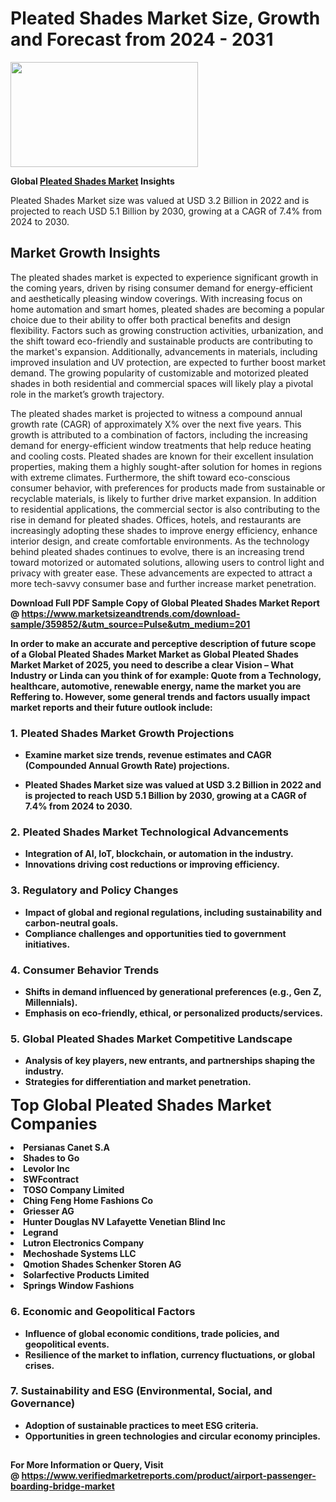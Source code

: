 <H1>Pleated Shades Market Size, Growth and Forecast from 2024 - 2031</H1><img class="aligncenter size-medium wp-image-584254" src="https://thirdeyenews.in/wp-content/uploads/2024/09/Global-Market-Research-300x168.jpeg" alt="" width="300" height="168" /><p><strong>Global&nbsp;<a href="https://www.marketsizeandtrends.com/download-sample/359852/&amp;utm_source=Pulse&amp;utm_medium=201">Pleated Shades Market</a> Insights</strong></p><p>Pleated Shades Market size was valued at USD 3.2 Billion in 2022 and is projected to reach USD 5.1 Billion by 2030, growing at a CAGR of 7.4% from 2024 to 2030.</p><p><h2>Market Growth Insights</h2> <p>The pleated shades market is expected to experience significant growth in the coming years, driven by rising consumer demand for energy-efficient and aesthetically pleasing window coverings. With increasing focus on home automation and smart homes, pleated shades are becoming a popular choice due to their ability to offer both practical benefits and design flexibility. Factors such as growing construction activities, urbanization, and the shift toward eco-friendly and sustainable products are contributing to the market's expansion. Additionally, advancements in materials, including improved insulation and UV protection, are expected to further boost market demand. The growing popularity of customizable and motorized pleated shades in both residential and commercial spaces will likely play a pivotal role in the market’s growth trajectory.</p> <p><strong></strong></p> <p>The pleated shades market is projected to witness a compound annual growth rate (CAGR) of approximately X% over the next five years. This growth is attributed to a combination of factors, including the increasing demand for energy-efficient window treatments that help reduce heating and cooling costs. Pleated shades are known for their excellent insulation properties, making them a highly sought-after solution for homes in regions with extreme climates. Furthermore, the shift toward eco-conscious consumer behavior, with preferences for products made from sustainable or recyclable materials, is likely to further drive market expansion. In addition to residential applications, the commercial sector is also contributing to the rise in demand for pleated shades. Offices, hotels, and restaurants are increasingly adopting these shades to improve energy efficiency, enhance interior design, and create comfortable environments. As the technology behind pleated shades continues to evolve, there is an increasing trend toward motorized or automated solutions, allowing users to control light and privacy with greater ease. These advancements are expected to attract a more tech-savvy consumer base and further increase market penetration.</p> <p><strong></p><p><span class=""><strong>Download Full PDF Sample Copy of Global Pleated Shades Market Report</strong> @ <a href="https://www.marketsizeandtrends.com/download-sample/359852/&amp;utm_source=Pulse&amp;utm_medium=201" target="_blank">https://www.marketsizeandtrends.com/download-sample/359852/&amp;utm_source=Pulse&amp;utm_medium=201</a></span></p><p>In order to make an accurate and perceptive description of future scope of a Global&nbsp;Pleated Shades Market Market as Global&nbsp;Pleated Shades Market Market of 2025, you need to describe a clear Vision &ndash; What Industry or Linda can you think of for example: Quote from a Technology, healthcare, automotive, renewable energy, name the market you are Reffering to. However, some general trends and factors usually impact market reports and their future outlook include:</p><h3>1.&nbsp;<strong>Pleated Shades Market Growth Projections</strong></h3><ul><li>Examine market size trends, revenue estimates and CAGR (Compounded Annual Growth Rate) projections.</li><li><p>Pleated Shades Market size was valued at USD 3.2 Billion in 2022 and is projected to reach USD 5.1 Billion by 2030, growing at a CAGR of 7.4% from 2024 to 2030.</p></li></ul><h3>2.&nbsp;<strong>Pleated Shades Market Technological Advancements</strong></h3><ul><li>Integration of AI, IoT, blockchain, or automation in the industry.</li><li>Innovations driving cost reductions or improving efficiency.</li></ul><h3>3.&nbsp;<strong>Regulatory and Policy Changes</strong></h3><ul><li>Impact of global and regional regulations, including sustainability and carbon-neutral goals.</li><li>Compliance challenges and opportunities tied to government initiatives.</li></ul><h3>4.&nbsp;<strong>Consumer Behavior Trends</strong></h3><ul><li>Shifts in demand influenced by generational preferences (e.g., Gen Z, Millennials).</li><li>Emphasis on eco-friendly, ethical, or personalized products/services.</li></ul><h3>5.&nbsp;<strong>Global Pleated Shades Market Competitive Landscape</strong></h3><ul><li>Analysis of key players, new entrants, and partnerships shaping the industry.</li><li>Strategies for differentiation and market penetration.</li></ul><p data-pm-slice="1 1 []"><span style="color: inherit; font-family: inherit; font-size: 25px;">Top Global Pleated Shades Market Companies</span></p><div class="" data-test-id=""><p><li>Persianas Canet S.A</li><li> Shades to Go</li><li> Levolor Inc</li><li> SWFcontract</li><li> TOSO Company Limited</li><li> Ching Feng Home Fashions Co</li><li> Griesser AG</li><li> Hunter Douglas NV Lafayette Venetian Blind Inc</li><li> Legrand</li><li> Lutron Electronics Company</li><li> Mechoshade Systems LLC</li><li> Qmotion Shades Schenker Storen AG</li><li> Solarfective Products Limited</li><li> Springs Window Fashions</li></p></div><h3>6.&nbsp;<strong>Economic and Geopolitical Factors</strong></h3><ul><li>Influence of global economic conditions, trade policies, and geopolitical events.</li><li>Resilience of the market to inflation, currency fluctuations, or global crises.</li></ul><h3>7.&nbsp;<strong>Sustainability and ESG (Environmental, Social, and Governance)</strong></h3><ul><li>Adoption of sustainable practices to meet ESG criteria.</li><li>Opportunities in green technologies and circular economy principles.</li></ul><h2><strong style="font-size: 14px;">For More Information or Query, Visit @&nbsp;</strong><a style="background-color: #ffffff; font-size: 14px;" href="https://www.marketsizeandtrends.com/report/pleated-shades-market/" target="_blank">https://www.verifiedmarketreports.com/product/airport-passenger-boarding-bridge-market</a></h2>

